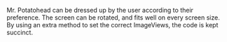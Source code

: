 Mr. Potatohead can be dressed up by the user according to their preference. The screen can be rotated, and fits well on every screen size. By using an extra method to set the correct ImageViews, the code is kept succinct.

